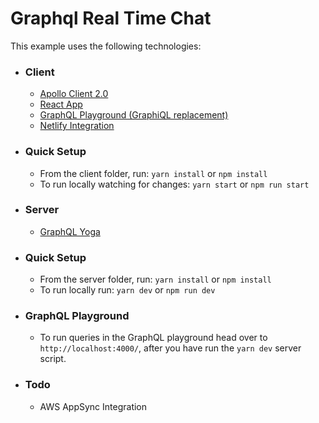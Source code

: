 # Graphql Real Time Chat

This example uses the following technologies:

- ### Client
  - [Apollo Client 2.0](https://github.com/apollographql/apollo-client)
  - [React App](https://github.com/facebookincubator/create-react-app)
  - [GraphQL Playground (GraphiQL replacement)](https://github.com/graphcool/graphql-playground)
  - [Netlify Integration](https://www.netlify.com/)
  
- ### Quick Setup  
  - From the client folder, run:
  `yarn install` or `npm install`
  - To run locally watching for changes:
  `yarn start` or `npm run start`

- ### Server
  -  [GraphQL Yoga](https://github.com/prisma/graphql-yoga)

- ### Quick Setup 
  - From the server folder, run:
  `yarn install` or `npm install`
  - To run locally run:
  `yarn dev` or `npm run dev`


- ### GraphQL Playground

  - To run queries in the GraphQL playground head over to
`http://localhost:4000/`, after you have run the `yarn dev` server script.

- ### Todo
  - AWS AppSync Integration
